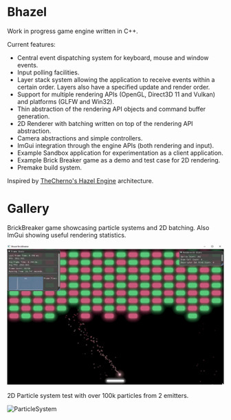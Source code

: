 # Bhazel

Work in progress game engine written in C++.

Current features:
-  Central event dispatching system for keyboard, mouse and window events.
-  Input polling facilities.
-  Layer stack system allowing the application to receive events within a certain order. Layers also have a specified update and render order.
-  Support for multiple rendering APIs (OpenGL, Direct3D 11 and Vulkan) and platforms (GLFW and Win32).
-  Thin abstraction of the rendering API objects and command buffer generation.
-  2D Renderer with batching written on top of the rendering API abstraction.
-  Camera abstractions and simple controllers.
-  ImGui integration through the engine APIs (both rendering and input).
-  Example Sandbox application for experimentation as a client application.
-  Example Brick Breaker game as a demo and test case for 2D rendering.
-  Premake build system.

Inspired by [TheCherno's Hazel Engine](https://github.com/TheCherno/Hazel) architecture.

# Gallery

BrickBreaker game showcasing particle systems and 2D batching. Also ImGui showing useful rendering statistics.

![BrickBreaker](https://github.com/MadEqua/Bhazel/blob/master/media/BrickBreaker.gif)


2D Particle system test with over 100k particles from 2 emitters.

![ParticleSystem](https://github.com/MadEqua/Bhazel/blob/master/media/ParticleSystem2D.gif)